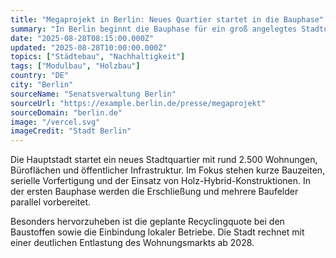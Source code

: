 ```yaml
---
title: "Megaprojekt in Berlin: Neues Quartier startet in die Bauphase"
summary: "In Berlin beginnt die Bauphase für ein groß angelegtes Stadtquartier mit Fokus auf nachhaltige Materialien und modulare Bauweise."
date: "2025-08-28T08:15:00.000Z"
updated: "2025-08-28T10:00:00.000Z"
topics: ["Städtebau", "Nachhaltigkeit"]
tags: ["Modulbau", "Holzbau"]
country: "DE"
city: "Berlin"
sourceName: "Senatsverwaltung Berlin"
sourceUrl: "https://example.berlin.de/presse/megaprojekt"
sourceDomain: "berlin.de"
image: "/vercel.svg"
imageCredit: "Stadt Berlin"
---
```


Die Hauptstadt startet ein neues Stadtquartier mit rund 2.500 Wohnungen, Büroflächen und öffentlicher Infrastruktur. Im Fokus stehen kurze Bauzeiten, serielle Vorfertigung und der Einsatz von Holz-Hybrid-Konstruktionen. In der ersten Bauphase werden die Erschließung und mehrere Baufelder parallel vorbereitet.

Besonders hervorzuheben ist die geplante Recyclingquote bei den Baustoffen sowie die Einbindung lokaler Betriebe. Die Stadt rechnet mit einer deutlichen Entlastung des Wohnungsmarkts ab 2028.

